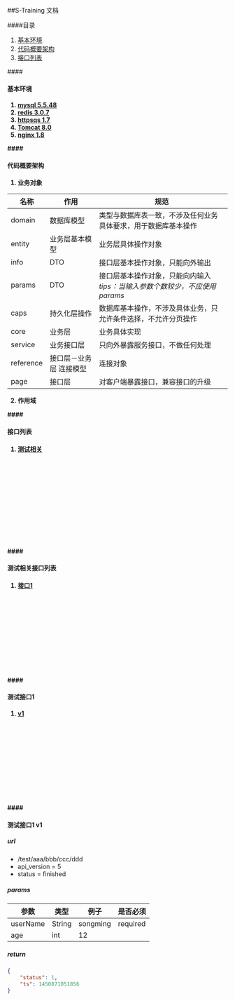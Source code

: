 ##S-Training 文档

####目录
1. [基本环境](#base_config)
2. [代码概要架构](#code_framework)
3. [接口列表](#api_list)



####<h4 id = "base_config">基本环境<h4>
1. [mysql 5.5.48](http://www.mysql.com)
2. [redis 3.0.7](http://redis.io)
3. [httpsqs 1.7](http://zyan.cc/httpsqs_1_2)
4. [Tomcat 8.0](http://tomcat.apache.org)
5. [nginx 1.8](http://nginx.org)


####<h4 id = "code_framework">代码概要架构<h4>
1.	业务对象

|名称|作用|规范|
|--|--|--|
|domain|数据库模型|类型与数据库表一致，不涉及任何业务具体要求，用于数据库基本操作|
|entity|业务层基本模型|业务层具体操作对象|
|info|DTO|接口层基本操作对象，只能向外输出|
|params|DTO|接口层基本操作对象，只能向内输入 _tips：当输入参数个数较少，不应使用params_|
|caps|持久化层操作|数据库基本操作，不涉及具体业务，只允许条件选择，不允许分页操作|
|core|业务层|业务具体实现|
|service|业务接口层|只向外暴露服务接口，不做任何处理|
|reference|接口层－业务层 连接模型|连接对象|
|page|接口层|对客户端暴露接口，兼容接口的升级|
    
2.	作用域





####<h4 id = "api_list">接口列表<h4>
1. [测试相关](#test_api_list)

<br>
<br>
<br>
<br>
<br>
<br>
<br>
<br>
<br>
<br>
<br>


####<h4 id = "test_api_list">测试相关接口列表<h4>
1. [接口1](#test_api_1)

<br>
<br>
<br>
<br>
<br>
<br>
<br>
<br>
<br>
<br>


####<h4 id = "test_api_1">测试接口1<h4>
1. [v1](#test_api_1_v1)

<br>
<br>
<br>
<br>
<br>
<br>
<br>
<br>
<br>
<br>

####<h4 id = "test_api_1_v1">测试接口1 v1<h4>
##### url 
 
 - /test/aaa/bbb/ccc/ddd
 - api_version = 5
 - status = finished

##### params      
| 参数      | 类型   |  例子     | 是否必须  |
| -------- |--------| -------- | -----    |  
| userName | String | songming | required |
| age      | int    | 12       |          |

##### return   
```json  
{
	"status": 1,
	"ts": 1450871051856
} 
```

